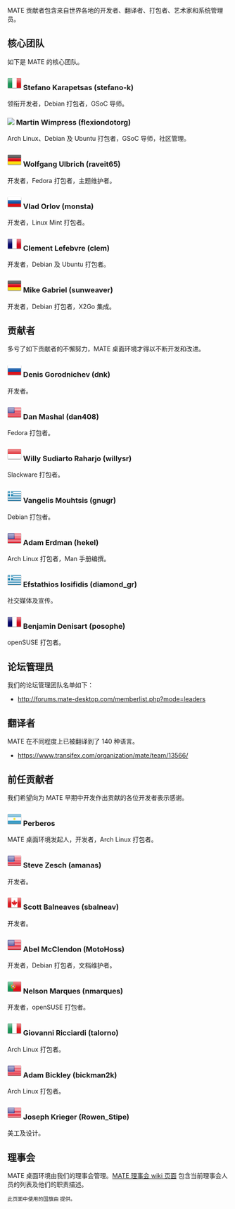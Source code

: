 <!--
.. link:
.. description:
.. tags:
.. date: 2011-12-05 07:25:21
.. title: 团队
.. slug: team
-->

MATE 贡献者包含来自世界各地的开发者、翻译者、打包者、艺术家和系统管理员。

## 核心团队

如下是 MATE 的核心团队。

### ![](/assets/img/flags/32/Italy.png) Stefano Karapetsas (stefano-k)

领衔开发者，Debian 打包者，GSoC 导师。

### ![](/assets/img/flags/32/United%20Kingdom\(Great%20Britain\).png) Martin Wimpress (flexiondotorg)

Arch Linux、Debian 及 Ubuntu 打包者，GSoC 导师，社区管理。

### ![](/assets/img/flags/32/Germany.png) Wolfgang Ulbrich (raveit65)

开发者，Fedora 打包者，主题维护者。

### ![](/assets/img/flags/32/Russian%20Federation.png) Vlad Orlov (monsta)

开发者，Linux Mint 打包者。

### ![](/assets/img/flags/32/France.png) Clement Lefebvre (clem)

开发者，Debian 及 Ubuntu 打包者。

### ![](/assets/img/flags/32/Germany.png) Mike Gabriel (sunweaver)

开发者，Debian 打包者，X2Go 集成。

## 贡献者

多亏了如下贡献者的不懈努力，MATE 桌面环境才得以不断开发和改进。

### ![](/assets/img/flags/32/Russian%20Federation.png) Denis Gorodnichev (dnk)

开发者。

### ![](/assets/img/flags/32/USA.png) Dan Mashal (dan408)

Fedora 打包者。

### ![](/assets/img/flags/32/Indonesia.png) Willy Sudiarto Raharjo (willysr)

Slackware 打包者。

### ![](/assets/img/flags/32/Greece.png) Vangelis Mouhtsis (gnugr)

Debian 打包者。

### ![](/assets/img/flags/32/USA.png) Adam Erdman (hekel)

Arch Linux 打包者，Man 手册编撰。

### ![](/assets/img/flags/32/Greece.png) Efstathios Iosifidis (diamond_gr)

社交媒体及宣传。

### ![](/assets/img/flags/32/France.png) Benjamin Denisart (posophe)

openSUSE 打包者。

## 论坛管理员

我们的论坛管理团队名单如下：

  * <http://forums.mate-desktop.com/memberlist.php?mode=leaders>

## 翻译者

MATE 在不同程度上已被翻译到了 140 种语言。

  * <https://www.transifex.com/organization/mate/team/13566/>

## 前任贡献者

我们希望向为 MATE 早期中开发作出贡献的各位开发者表示感谢。

### ![](/assets/img/flags/32/Argentina.png) Perberos

MATE 桌面环境发起人，开发者，Arch Linux 打包者。

### ![](/assets/img/flags/32/USA.png) Steve Zesch (amanas)

开发者。

### ![](/assets/img/flags/32/Canada.png) Scott Balneaves (sbalneav)

开发者。

### ![](/assets/img/flags/32/USA.png) Abel McClendon (MotoHoss)

开发者，Debian 打包者，文档维护者。

### ![](/assets/img/flags/32/Portugal.png) Nelson Marques (nmarques)

开发者，openSUSE 打包者。

### ![](/assets/img/flags/32/Italy.png) Giovanni Ricciardi (talorno)

Arch Linux 打包者。

### ![](/assets/img/flags/32/USA.png) Adam Bickley (bickman2k)

Arch Linux 打包者。

### ![](/assets/img/flags/32/USA.png) Joseph Krieger (Rowen_Stipe)

美工及设计。

## 理事会

MATE 桌面环境由我们的理事会管理。[MATE 理事会 wiki 页面](http://wiki.mate-desktop.com/board)
包含当前理事会人员的列表及他们的职责描述。

<small>
此页面中使用的国旗由 <http://www.icondrawer.com> 提供。
</small>
